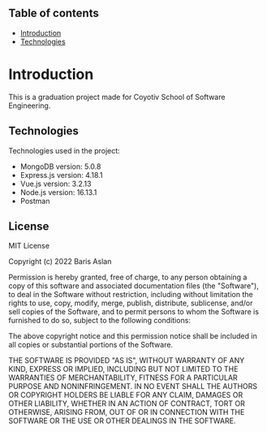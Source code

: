 ## Table of contents
* [Introduction](#introduction)
* [Technologies](#technologies)

# Introduction
This is a graduation project made for Coyotiv School of Software Engineering.

## Technologies
Technologies used in the project:
* MongoDB version: 5.0.8
* Express.js version: 4.18.1
* Vue.js version: 3.2.13
* Node.js version: 16.13.1
* Postman

## License
MIT License

Copyright (c) 2022 Baris Aslan

Permission is hereby granted, free of charge, to any person obtaining a copy
of this software and associated documentation files (the "Software"), to deal
in the Software without restriction, including without limitation the rights
to use, copy, modify, merge, publish, distribute, sublicense, and/or sell
copies of the Software, and to permit persons to whom the Software is
furnished to do so, subject to the following conditions:

The above copyright notice and this permission notice shall be included in all
copies or substantial portions of the Software.

THE SOFTWARE IS PROVIDED "AS IS", WITHOUT WARRANTY OF ANY KIND, EXPRESS OR
IMPLIED, INCLUDING BUT NOT LIMITED TO THE WARRANTIES OF MERCHANTABILITY,
FITNESS FOR A PARTICULAR PURPOSE AND NONINFRINGEMENT. IN NO EVENT SHALL THE
AUTHORS OR COPYRIGHT HOLDERS BE LIABLE FOR ANY CLAIM, DAMAGES OR OTHER
LIABILITY, WHETHER IN AN ACTION OF CONTRACT, TORT OR OTHERWISE, ARISING FROM,
OUT OF OR IN CONNECTION WITH THE SOFTWARE OR THE USE OR OTHER DEALINGS IN THE
SOFTWARE.
